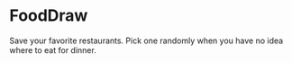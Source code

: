# FoodDraw
Save your favorite restaurants. Pick one randomly when you have no idea where to eat for dinner.
